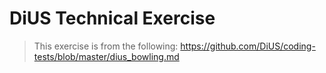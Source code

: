 # DiUS Technical Exercise

> This exercise is from the following: https://github.com/DiUS/coding-tests/blob/master/dius_bowling.md